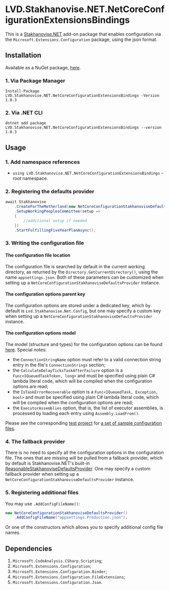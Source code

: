 ﻿# LVD.Stakhanovise.NET.NetCoreConfigurationExtensionsBindings

This is a [Stakhanovise.NET](https://github.com/alexboia/Stakhanovise.NET) add-on package that enables configuration via the `Microsoft.Extensions.Configuration` package, using the json format.

## Installation

Available as a NuGet package, [here](https://www.nuget.org/packages/LVD.Stakhanovise.NET.NetCoreConfigurationExtensionsBindings/).

### 1. Via Package Manager

`Install-Package LVD.Stakhanovise.NET.NetCoreConfigurationExtensionsBindings -Version 1.0.3`

### 2. Via .NET CLI
`dotnet add package LVD.Stakhanovise.NET.NetCoreConfigurationExtensionsBindings --version 1.0.3`

## Usage

### 1. Add namespace references

- `using LVD.Stakhanovise.NET.NetCoreConfigurationExtensionsBindings` - root namespace.

### 2. Registering the defaults provider

```csharp
await Stakhanovise
	.CreateForTheMotherland(new NetCoreConfigurationStakhanoviseDefaultsProvider())
	.SetupWorkingPeoplesCommittee(setup => 
	{
		//additional setup if needed
	})
	.StartFulfillingFiveYearPlanAsync();
```

### 3. Writing the configuration file

#### The configuration file location

The configuration file is searched by default in the current working directory, as returned by the `Directory.GetCurrentDirectory()`, using the name `appsettings.json`. 
Both of these parameters can be customized when setting up a `NetCoreConfigurationStakhanoviseDefaultsProvider` instance.

#### The configuration options parent key

The configuration options are stored under a dedicated key, which by default is `Lvd.Stakhanovise.Net.Config`, but one may specify a custom key when setting up a `NetCoreConfigurationStakhanoviseDefaultsProvider` instance.

#### The configuration options model

The model (structure and types) for the configuration options can be found [here](https://github.com/alexboia/Stakhanovise.NET/blob/master/LVD.Stakhanovise.NET.NetCoreConfigurationExtensionsBindings/StakhanoviseSetupDefaultsConfig.cs).
Special notes:

- the `ConnectionStringName` option must refer to a valid connection string entry in the file's `ConnectionStrings` section;
- the `CalculateDelayTicksTaskAfterFailure` option is a `Func<IQueuedTaskToken, long>` and must be specified using plain C# lambda literal code, which will be compiled when the configuration options are read;
- the `IsTaskErrorRecoverable` option is a `Func<IQueuedTask, Exception, bool>` and must be specified using plain C# lambda literal code, which will be compiled when the configuration options are read;
- the `ExecutorAssemblies` option, that is, the list of executor assemblies, is processed by loading each entry using `Assembly.LoadFrom()`.

Please see the corresponding [test project](https://github.com/alexboia/Stakhanovise.NET/tree/master/LVD.Stakhanovise.NET.NetCoreConfigurationExtensionsBindings.Tests) for [a set of sample configuration files](https://github.com/alexboia/Stakhanovise.NET/tree/master/LVD.Stakhanovise.NET.NetCoreConfigurationExtensionsBindings.Tests/TestData).

### 4. The fallback provider

There is no need to specify all the configuration options in the configuration file. 
The ones that are missing will be pulled from a fallback provider, which by default is Stakhanovise.NET's built-in [ReasonableStakhanoviseDefaultsProvider](https://github.com/alexboia/Stakhanovise.NET/blob/master/LVD.Stakhanovise.NET/Setup/ReasonableStakhanoviseDefaultsProvider.cs).
One may specify a custom fallback provider when setting up a `NetCoreConfigurationStakhanoviseDefaultsProvider` instance.

### 5. Registering additional files

You may use `.AddConfigFileName()`:

```csharp
new NetCoreConfigurationStakhanoviseDefaultsProvider()
	.AddConfigFileName("appsettings.Production.json");
```

Or one of the constructors which allows you to specify additional config file names.

## Dependencies

1. `Microsoft.CodeAnalysis.CSharp.Scripting`;
2. `Microsoft.Extensions.Configuration`;
3. `Microsoft.Extensions.Configuration.Binder`;
4. `Microsoft.Extensions.Configuration.FileExtensions`;
5. `Microsoft.Extensions.Configuration.Json`.